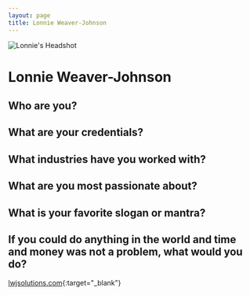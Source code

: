 ```yaml
---
layout: page
title: Lonnie Weaver-Johnson
---
```


![Lonnie's Headshot](https://lh3.googleusercontent.com/KOhy7pKWeAc8CnK31xAFV0C9EsAmmJEYfoMqWOUh_bTzIjH8BHovdnYpyUiy99mFhPvWAEvtbGrU9b-MMms10-nVIigxp2Wqlv6gUvlHAgx1Ag-3Ern7nx2QvDlonmAC-kTQ98EzZGEzuPU4Gv38d1ijZJru2vSxys7aB2uJYIFmHKLyeeqSNl9bNFTNFp4eM6e3XsdjB3oRqFJrQL7goXnRQgTvKD_yk5iI83dya2OeTqMYA7_IC7gjUTWJwWyGXOEjYll6ew-VDpikORHzdYObun9ivG5f6D8jzvpp_mQB-e1sLSOwOdivznwCgklJB0CZPdEABt_3ykL3pYvuhO2W9MXzFja0F1p1fLXwoWdGMESR6d8Nx8_pL7kBo17A6qELznL3XMhH7IYPjxwiBtDqiPLvXycOGA1aa4tG3bKVnULGJ7Nq2w0SCpbReTDILHdMa9y-dNm5q3FduQSGD_SMQl2j7BtRd6E6XSAGIVgN88ouQokxMPrGDWm2qwZUct5u4wM5kafINL4BBp8dGHIXZeSR8Z3rXWVLqTegDI31r7aXJy0O5Q38LnLaExeWlFXO8dq13LE7SI5T3T3x6bLa9B-HYlQUTfiqvmkXf2yBGCOGVHb1aFT6vFan9v6N_qSDFOiDqApiYlawAdHqBkqmAJxB2XIKMv076PoMMJMILKtpRJRq7hyhL5jhu_V1OkM_y7OCsm-fPl3O9miK2YIQTKL0w-a-GMfiSdsk6kHA3Y6lSLhVt_2DMBSV64PHazPqNqpR27JVb6wjkJ5EAo9Q-O2uT0rc=w1230-h820-no?authuser=1)

# Lonnie Weaver-Johnson

## Who are you? 
## What are your credentials? 
## What industries have you worked with? 
## What are you most passionate about? 
## What is your favorite slogan or mantra? 
## If you could do anything in the world and time and money was not a problem, what would you do? 

[lwjsolutions.com](https://lwjsolutions.com){:target="_blank"}